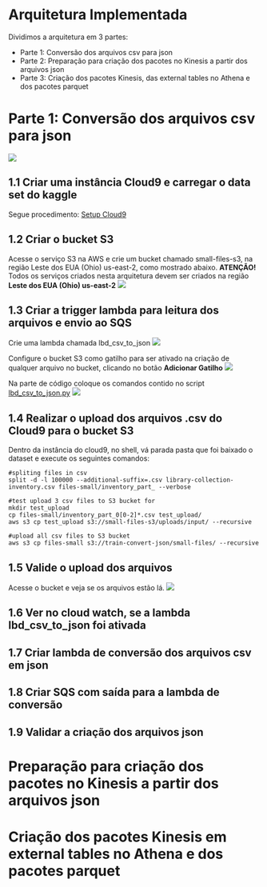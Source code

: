 # Arquitetura Implementada

Dividimos a arquitetura em 3 partes:
* Parte 1: Conversão dos arquivos csv para json
* Parte 2: Preparação para criação dos pacotes no Kinesis a partir dos arquivos json
* Parte 3: Criação dos pacotes Kinesis, das external tables no Athena e dos pacotes parquet

# Parte 1: Conversão dos arquivos csv para json
<img src="https://github.com/HawaiiDataEngineers/SolutionSprint3/blob/main/implementation/solution_sprint_3_architect_part_1.png"></img>
## 1.1 Criar uma instância Cloud9 e carregar o data set do kaggle
Segue procedimento: [Setup Cloud9](https://github.com/HawaiiDataEngineers/SolutionSprint3/blob/main/implementation/cloud9_setup.pdf)

## 1.2 Criar o bucket S3
Acesse o serviço S3 na AWS e crie um bucket chamado small-files-s3, na região Leste dos EUA (Ohio) us-east-2, como mostrado abaixo. **ATENÇÃO!** Todos os serviços criados nesta arquitetura devem ser criados na região **Leste dos EUA (Ohio) us-east-2**
<img src="https://github.com/HawaiiDataEngineers/SolutionSprint3/blob/main/implementation/create_bucket.png"></img>

## 1.3 Criar a trigger lambda para leitura dos arquivos e envio ao SQS
Crie uma lambda chamada lbd_csv_to_json
<img src="https://github.com/HawaiiDataEngineers/SolutionSprint3/blob/main/implementation/create_lamdba.png"></img>

Configure o bucket S3 como gatilho para ser ativado na criação de qualquer arquivo no bucket, clicando no botão **Adicionar Gatilho**
<img src="https://github.com/HawaiiDataEngineers/SolutionSprint3/blob/main/implementation/trigger_config.png"></img>

Na parte de código coloque os comandos contido no script [lbd_csv_to_json.py](https://github.com/HawaiiDataEngineers/SolutionSprint3/blob/main/implementation/lbd_csv_to_json.py)
<img src="https://github.com/HawaiiDataEngineers/SolutionSprint3/blob/main/implementation/lambda_code.png"></img>

## 1.4 Realizar o upload dos arquivos .csv do Cloud9 para o bucket S3
Dentro da instância do cloud9, no shell, vá parada pasta que foi baixado o dataset e execute os seguintes comandos:
```shell
#spliting files in csv
split -d -l 100000 --additional-suffix=.csv library-collection-inventory.csv files-small/inventory_part_ --verbose 

#test upload 3 csv files to S3 bucket for 
mkdir test_upload
cp files-small/inventory_part_0[0-2]*.csv test_upload/
aws s3 cp test_upload s3://small-files-s3/uploads/input/ --recursive

#upload all csv files to S3 bucket
aws s3 cp files-small s3://train-convert-json/small-files/ --recursive
 ```

## 1.5 Valide o upload dos arquivos
Acesse o bucket e veja se os arquivos estão lá.
<img src="https://github.com/HawaiiDataEngineers/SolutionSprint3/blob/main/implementation/upload_files.png"></img>

## 1.6 Ver  no cloud watch, se a lambda lbd_csv_to_json foi ativada

## 1.7 Criar lambda de conversão dos arquivos csv em json

## 1.8 Criar SQS com saída para a lambda de conversão

## 1.9 Validar a criação dos arquivos json

# Preparação para criação dos pacotes no Kinesis a partir dos arquivos json


# Criação dos pacotes Kinesis em external tables no Athena e dos pacotes parquet



